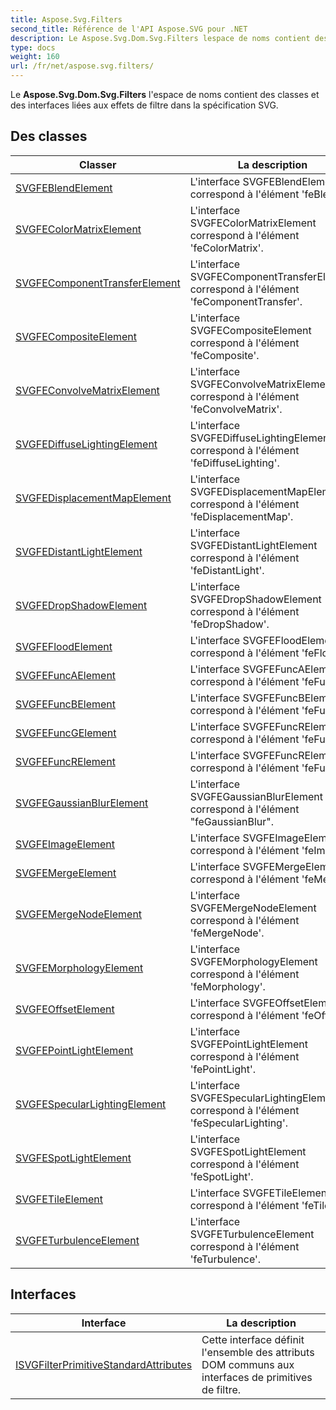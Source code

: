 ```yaml
---
title: Aspose.Svg.Filters
second_title: Référence de l'API Aspose.SVG pour .NET
description: Le Aspose.Svg.Dom.Svg.Filters lespace de noms contient des classes et des interfaces liées aux effets de filtre dans la spécification SVG.
type: docs
weight: 160
url: /fr/net/aspose.svg.filters/
---
```

Le **Aspose.Svg.Dom.Svg.Filters** l'espace de noms contient des classes et des interfaces liées aux effets de filtre dans la spécification SVG.

## Des classes

| Classer | La description |
| --- | --- |
| [SVGFEBlendElement](./svgfeblendelement/) | L'interface SVGFEBlendElement correspond à l'élément 'feBlend'. |
| [SVGFEColorMatrixElement](./svgfecolormatrixelement/) | L'interface SVGFEColorMatrixElement correspond à l'élément 'feColorMatrix'. |
| [SVGFEComponentTransferElement](./svgfecomponenttransferelement/) | L'interface SVGFEComponentTransferElement correspond à l'élément 'feComponentTransfer'. |
| [SVGFECompositeElement](./svgfecompositeelement/) | L'interface SVGFECompositeElement correspond à l'élément 'feComposite'. |
| [SVGFEConvolveMatrixElement](./svgfeconvolvematrixelement/) | L'interface SVGFEConvolveMatrixElement correspond à l'élément 'feConvolveMatrix'. |
| [SVGFEDiffuseLightingElement](./svgfediffuselightingelement/) | L'interface SVGFEDiffuseLightingElement correspond à l'élément 'feDiffuseLighting'. |
| [SVGFEDisplacementMapElement](./svgfedisplacementmapelement/) | L'interface SVGFEDisplacementMapElement correspond à l'élément 'feDisplacementMap'. |
| [SVGFEDistantLightElement](./svgfedistantlightelement/) | L'interface SVGFEDistantLightElement correspond à l'élément 'feDistantLight'. |
| [SVGFEDropShadowElement](./svgfedropshadowelement/) | L'interface SVGFEDropShadowElement correspond à l'élément 'feDropShadow'. |
| [SVGFEFloodElement](./svgfefloodelement/) | L'interface SVGFEFloodElement correspond à l'élément 'feFlood'. |
| [SVGFEFuncAElement](./svgfefuncaelement/) | L'interface SVGFEFuncAElement correspond à l'élément 'feFuncA'. |
| [SVGFEFuncBElement](./svgfefuncbelement/) | L'interface SVGFEFuncBElement correspond à l'élément 'feFuncB'. |
| [SVGFEFuncGElement](./svgfefuncgelement/) | L'interface SVGFEFuncRElement correspond à l'élément 'feFuncG'. |
| [SVGFEFuncRElement](./svgfefuncrelement/) | L'interface SVGFEFuncRElement correspond à l'élément 'feFuncR'. |
| [SVGFEGaussianBlurElement](./svgfegaussianblurelement/) | L'interface SVGFEGaussianBlurElement correspond à l'élément "feGaussianBlur". |
| [SVGFEImageElement](./svgfeimageelement/) | L'interface SVGFEImageElement correspond à l'élément 'feImage'. |
| [SVGFEMergeElement](./svgfemergeelement/) | L'interface SVGFEMergeElement correspond à l'élément 'feMerge'. |
| [SVGFEMergeNodeElement](./svgfemergenodeelement/) | L'interface SVGFEMergeNodeElement correspond à l'élément 'feMergeNode'. |
| [SVGFEMorphologyElement](./svgfemorphologyelement/) | L'interface SVGFEMorphologyElement correspond à l'élément 'feMorphology'. |
| [SVGFEOffsetElement](./svgfeoffsetelement/) | L'interface SVGFEOffsetElement correspond à l'élément 'feOffset'. |
| [SVGFEPointLightElement](./svgfepointlightelement/) | L'interface SVGFEPointLightElement correspond à l'élément 'fePointLight'. |
| [SVGFESpecularLightingElement](./svgfespecularlightingelement/) | L'interface SVGFESpecularLightingElement correspond à l'élément 'feSpecularLighting'. |
| [SVGFESpotLightElement](./svgfespotlightelement/) | L'interface SVGFESpotLightElement correspond à l'élément 'feSpotLight'. |
| [SVGFETileElement](./svgfetileelement/) | L'interface SVGFETileElement correspond à l'élément 'feTile'. |
| [SVGFETurbulenceElement](./svgfeturbulenceelement/) | L'interface SVGFETurbulenceElement correspond à l'élément 'feTurbulence'. |
## Interfaces

| Interface | La description |
| --- | --- |
| [ISVGFilterPrimitiveStandardAttributes](./isvgfilterprimitivestandardattributes/) | Cette interface définit l'ensemble des attributs DOM communs aux interfaces de primitives de filtre. |


